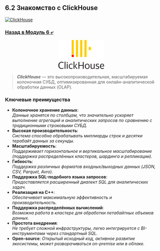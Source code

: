 ## 6.2 Знакомство с ClickHouse

[![ClickHouse](https://img.shields.io/badge/click-house-blue?logo=clickhouse)](https://clickhouse.com/docs/ru/)

### [Назад в Модуль 6 ⤶](/data/Module6/readme.md)

<p align="center">
<img src="/data/Module6/img/ch_logo.png" width="30%">
</p>

> ***ClickHouse*** — это высокопроизводительная, масштабируемая колоночная СУБД, оптимизированная для 
> онлайн-аналитической обработки данных (OLAP).

### Ключевые преимущества
- **Колоночное хранение данных**:  
_Данные хранятся по столбцам, что значительно ускоряет выполнение агрегаций и аналитических запросов по сравнению с 
традиционными строковыми СУБД._  
- **Высокая производительность**:  
_Система способна обрабатывать миллиарды строк и десятки терабайт данных за секунды._  
- **Масштабируемость**:  
_Поддерживает горизонтальное и вертикальное масштабирование (поддержка распределённых кластеров, шардинга и репликации)._  
- **Гибкость**:  
_Поддержка различных форматов входных/выходных данных (JSON, CSV, Parquet, Avro)._  
- **Поддержка SQL-подобного языка запросов**:  
_Предоставляется расширенный диалект SQL для аналитических задач._  
- **Реализация на C++**:  
_Обеспечивает максимальную эффективность и производительность._  
- **Поддержка распределённых вычислений**:  
_Возможна работа в кластере для обработки петабайтных объемов данных._  
- **Простота внедрения**:  
_Не требует сложной инфраструктуры, легко интегрируется с BI-инструментами через стандартный SQL._
- **Open-source**:
_Открытый исходный код, активное развитие экосистемы, может разворачиваться on-premise или в облаке._  